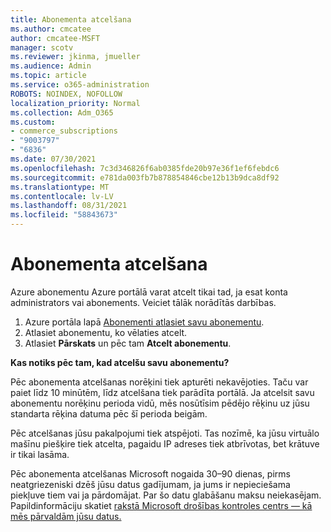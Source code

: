 ```yaml
---
title: Abonementa atcelšana
ms.author: cmcatee
author: cmcatee-MSFT
manager: scotv
ms.reviewer: jkinma, jmueller
ms.audience: Admin
ms.topic: article
ms.service: o365-administration
ROBOTS: NOINDEX, NOFOLLOW
localization_priority: Normal
ms.collection: Adm_O365
ms.custom:
- commerce_subscriptions
- "9003797"
- "6836"
ms.date: 07/30/2021
ms.openlocfilehash: 7c3d346826f6ab0385fde20b97e36f1ef6febdc6
ms.sourcegitcommit: e781da003fb7b878854846cbe12b13b9dca8df92
ms.translationtype: MT
ms.contentlocale: lv-LV
ms.lasthandoff: 08/31/2021
ms.locfileid: "58843673"
---
```

# <a name="how-to-cancel-a-subscription"></a>Abonementa atcelšana

Azure abonementu Azure portālā varat atcelt tikai tad, ja esat konta administrators vai abonements. Veiciet tālāk norādītās darbības.

1. Azure portāla lapā [Abonementi atlasiet savu abonementu](https://ms.portal.azure.com/#blade/Microsoft_Azure_Billing/SubscriptionsBlade).
2. Atlasiet abonementu, ko vēlaties atcelt.
3. Atlasiet **Pārskats** un pēc tam **Atcelt abonementu**.

**Kas notiks pēc tam, kad atcelšu savu abonementu?**

Pēc abonementa atcelšanas norēķini tiek apturēti nekavējoties. Taču var paiet līdz 10 minūtēm, līdz atcelšana tiek parādīta portālā. Ja atcelsit savu abonementu norēķinu perioda vidū, mēs nosūtīsim pēdējo rēķinu uz jūsu standarta rēķina datuma pēc šī perioda beigām.

Pēc atcelšanas jūsu pakalpojumi tiek atspējoti. Tas nozīmē, ka jūsu virtuālo mašīnu piešķire tiek atcelta, pagaidu IP adreses tiek atbrīvotas, bet krātuve ir tikai lasāma.

Pēc abonementa atcelšanas Microsoft nogaida 30–90 dienas, pirms neatgriezeniski dzēš jūsu datus gadījumam, ja jums ir nepieciešama piekļuve tiem vai ja pārdomājat. Par šo datu glabāšanu maksu neiekasējam. Papildinformāciju skatiet [rakstā Microsoft drošības kontroles centrs — kā mēs pārvaldām jūsu datus.](https://www.microsoft.com/trust-center/privacy/data-management#leave)


